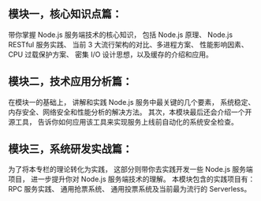 ## 模块一，核心知识点篇：
带你掌握 Node.js 服务端技术的核心知识，
包括 Node.js 原理、 Node.js RESTful 服务实践、
当前 3 大流行架构的对比、多进程方案、
性能影响因素、CPU 过载保护方案、
密集 I/O 设计思想，以及缓存的介绍和应用。
## 模块二，技术应用分析篇：
在模块一的基础上，
讲解和实践 Node.js 服务中最关键的几个要素，
系统稳定、内存安全、网络安全和性能分析的解决方法。
其次，本模块最后还会介绍一个开源工具，
告诉你如何应用该工具来实现服务上线前自动化的系统安全检查。
## 模块三，系统研发实战篇：
为了将本专栏的理论转化为实践，
这部分则带你去实践开发一些 Node.js 服务端项目，
进一步提升你对 Node.js 服务端技术的理解。
本模块包含的实践项目有：RPC 服务实践、
通用抢票系统、
通用投票系统及当前最为流行的 Serverless。